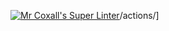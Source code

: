 [![Mr Coxall's Super Linter](https://github.com/https://github.com/ICS3U-C-Programming-HiabGm/Unit1-02-CPP/workflows/Mr%20Coxall's%20Super%20Linter/badge.svg)](https://github.com/[https://github.com/ICS3U-C-Programming-HiabGm/Unit1-02-CPP)/actions/]
